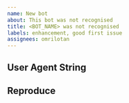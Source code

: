 ```yaml
---
name: New bot
about: This bot was not recognised
title: <BOT_NAME> was not recognised
labels: enhancement, good first issue
assignees: omrilotan
---
```


## User Agent String
<!-- Insert user agent string or how to get to this bot -->

## Reproduce
<!-- steps to reproduce, system where this issue happened -->
